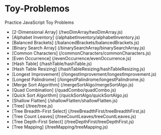 # Toy-Problemos
Practice JavaScript Toy Problems

* [2-Dimensional Array] (/twoDimArray/twoDimArray.js)
* [Alphabet Inventory] (/alphabetInventory/alphabetInventory.js)
* [Balanced Brackets] (/balancedBrackets/balancedBrackets.js)
* [Binary Search Array] (/binarySearchArray/binarySearchArray.js)
* [Common Characters] (/commonCharacters/commonCharacters.js)
* [Even Occurrence] (/evenOccurrence/evenOccurrence.js)
* [Hash Table] (/hashTable/hashTable.js)
* [Hash Table Resizing] (/hashTableResizing/hashTableResizing.js)
* [Longest Improvement] (/longestImprovement/longestImprovement.js)
* [Longest Palindrome] (/longestPalindrome/longestPalindrome.js)
* [Merge Sort Algorithm] (/mergeSortAlgo/mergeSortAlgo.js)
* [Quad Combination] (/quadCombo/quadCombo.js)
* [Quick Sort Algorithm] (/quickSortAlgo/quickSortAlgo.js)
* [Shallow Flatten] (/shallowFlatten/shallowFlatten.js)
* [Tree] (/tree/tree.js)
* [Tree Breadth-First Select] (/treeBreadthFirst/treeBreadthFirst.js)
* [Tree Count Leaves] (/treeCountLeaves/treeCountLeaves.js)
* [Tree Depth-First Select] (/treeDepthFirst/treeDepthFirst.js)
* [Tree Mapping] (/treeMapping/treeMapping.js)
